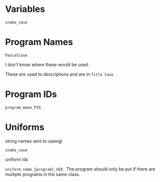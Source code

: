 
# Variables

`snake_case`

# Program Names

`PascalCase`

I don't know where these would be used.

These are used to descriptions and are in `Title Case`

# Program IDs

`program_mane_PID_`

# Uniforms

string names sent to opengl

`snake_case`

uniform ids

`uniform_name_{program}_UID_` The program should only be put if
there are multiple programs in the same class.


